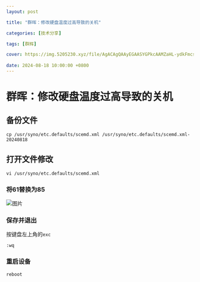 ```yaml
---
layout: post

title: "群晖：修改硬盘温度过高导致的关机"

categories: [技术分享]

tags: [群辉]

cover: https://img.5205230.xyz/file/AgACAgQAAyEGAASYGPkcAAMZaHL-ydkFmcsCWCJCSSzw3Ft9A7IAAvjJMRtUkphTpiCryMDNGqMBAAMCAAN3AAM2BA.png
 
date: 2024-08-18 10:00:00 +0800
---
```


# 群晖：修改硬盘温度过高导致的关机

## 备份文件

```
cp /usr/syno/etc.defaults/scemd.xml /usr/syno/etc.defaults/scemd.xml-20240818
```

## 打开文件修改

```
vi /usr/syno/etc.defaults/scemd.xml
```


### 将61替换为85

![图片](https://img.5205230.xyz/file/4dd26ded52c354cca85b1.jpg)


### 保存并退出

按键盘左上角的`exc`

`:wq`

### 重启设备

`reboot`
